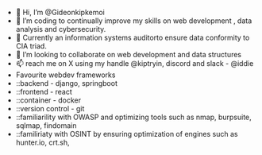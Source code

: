 - 👋 Hi, I’m @Gideonkipkemoi
- 👀 I’m coding to continually improve my skills on web development , data analysis and cybersecurity.
- 🌱 Currently an information systems auditorto ensure data conformity to CIA triad.
- 💞️ I’m looking to collaborate on web development and data structures
- 📫 reach me on X using my handle @kiptryin, discord and slack - @iddie
- Favourite webdev frameworks
- ::backend - django, springboot
- ::frontend - react
- ::container - docker
- ::version control - git
- ::familiarility with OWASP and optimizing tools such as nmap, burpsuite, sqlmap, findomain
- ::familiriaty with OSINT by ensuring optimization of engines such as hunter.io, crt.sh, 

<!---
Gideonkipkemoi/Gideonkipkemoi is a ✨ special ✨ repository because its `README.md` (this file) appears on your GitHub profile.
You can click the Preview link to take a look at your changes.
--->
